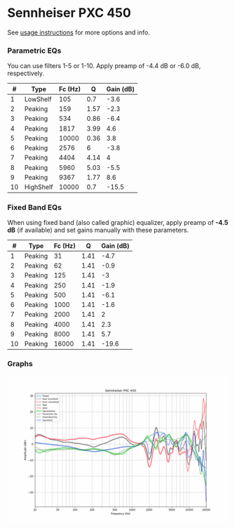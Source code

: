 # Sennheiser PXC 450
See [usage instructions](https://github.com/jaakkopasanen/AutoEq#usage) for more options and info.

### Parametric EQs
You can use filters 1-5 or 1-10. Apply preamp of -4.4 dB or -6.0 dB, respectively.

|   # | Type      |   Fc (Hz) |    Q |   Gain (dB) |
|-----|-----------|-----------|------|-------------|
|   1 | LowShelf  |       105 | 0.7  |        -3.6 |
|   2 | Peaking   |       159 | 1.57 |        -2.3 |
|   3 | Peaking   |       534 | 0.86 |        -6.4 |
|   4 | Peaking   |      1817 | 3.99 |         4.6 |
|   5 | Peaking   |     10000 | 0.36 |         3.8 |
|   6 | Peaking   |      2576 | 6    |        -3.8 |
|   7 | Peaking   |      4404 | 4.14 |         4   |
|   8 | Peaking   |      5960 | 5.03 |        -5.5 |
|   9 | Peaking   |      9367 | 1.77 |         8.6 |
|  10 | HighShelf |     10000 | 0.7  |       -15.5 |

### Fixed Band EQs
When using fixed band (also called graphic) equalizer, apply preamp of **-4.5 dB** (if available) and set gains manually with these parameters.

|   # | Type    |   Fc (Hz) |    Q |   Gain (dB) |
|-----|---------|-----------|------|-------------|
|   1 | Peaking |        31 | 1.41 |        -4.7 |
|   2 | Peaking |        62 | 1.41 |        -0.9 |
|   3 | Peaking |       125 | 1.41 |        -3   |
|   4 | Peaking |       250 | 1.41 |        -1.9 |
|   5 | Peaking |       500 | 1.41 |        -6.1 |
|   6 | Peaking |      1000 | 1.41 |        -1.6 |
|   7 | Peaking |      2000 | 1.41 |         2   |
|   8 | Peaking |      4000 | 1.41 |         2.3 |
|   9 | Peaking |      8000 | 1.41 |         5.7 |
|  10 | Peaking |     16000 | 1.41 |       -19.6 |

### Graphs
![](./Sennheiser%20PXC%20450.png)
